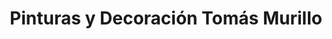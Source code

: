 ---
title: "Pinturas y Decoración Tomás Murillo"
url: /hinojosa-del-duque/pinturas-y-decoracion-tomas-murillo/
shop: pintura
---